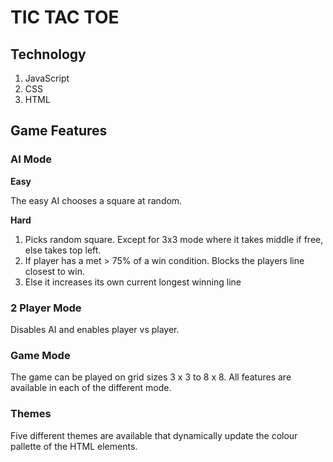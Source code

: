 # TIC TAC TOE

## Technology

1. JavaScript
2. CSS
3. HTML

## Game Features

### AI Mode

**Easy**

The easy AI chooses a square at random. 

**Hard**

1. Picks random square. Except for 3x3 mode where it takes middle if free, else takes top left.
2. If player has a met > 75% of a win condition. Blocks the players line closest to win.
3. Else it increases its own current longest winning line

### 2 Player Mode

Disables AI and enables player vs player.


### Game Mode

The game can be played on grid sizes 3 x 3 to 8 x 8. All features are available in each of the different mode.

### Themes

Five different themes are available that dynamically update the colour pallette of the HTML elements. 



